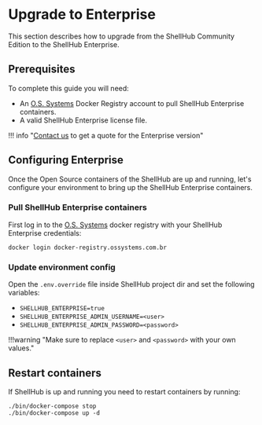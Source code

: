 # Upgrade to Enterprise

This section describes how to upgrade from the ShellHub Community Edition to the ShellHub Enterprise.

## Prerequisites

To complete this guide you will need:

* An [O.S. Systems](https://ossystems.com.br) Docker Registry account to pull ShellHub Enterprise containers.
* A valid ShellHub Enterprise license file.

!!! info "[Contact us](mailto:contato@ossystems.com.br) to get a quote for the Enterprise version"

## Configuring Enterprise

Once the Open Source containers of the ShellHub are up and running, let's configure your environment
to bring up the ShellHub Enterprise containers.

### Pull ShellHub Enterprise containers

First log in to the [O.S. Systems](https://ossystems.com.br) docker registry with your ShellHub Enterprise credentials:

```
docker login docker-registry.ossystems.com.br
```

### Update environment config

Open the `.env.override` file inside ShellHub project dir and set the following variables:
 
* `SHELLHUB_ENTERPRISE=true`
* `SHELLHUB_ENTERPRISE_ADMIN_USERNAME=<user>`
* `SHELLHUB_ENTERPRISE_ADMIN_PASSWORD=<password>`

!!!warning "Make sure to replace `<user>` and `<password>` with your own values."

## Restart containers

If ShellHub is up and running you need to restart containers by running:

```
./bin/docker-compose stop
./bin/docker-compose up -d
```

